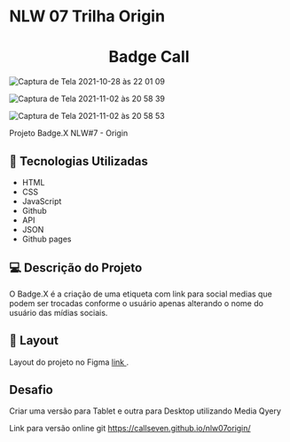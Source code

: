 # NLW 07 Trilha Origin

<h1 align="center">
Badge Call
</h1>


![Captura de Tela 2021-10-28 às 22 01 09](https://user-images.githubusercontent.com/7409421/139356414-f870b2df-9de6-49fd-853f-3c95ace59f7e.png)

![Captura de Tela 2021-11-02 às 20 58 39](https://user-images.githubusercontent.com/7409421/139970028-0c7dc99b-885a-4917-a1a9-d8d2aba46341.png)

![Captura de Tela 2021-11-02 às 20 58 53](https://user-images.githubusercontent.com/7409421/139970031-79844199-55ea-4b50-8cac-3a43a595d193.png)



Projeto Badge.X  NLW#7 - Origin

## 🚀 Tecnologias Utilizadas


- HTML
- CSS
- JavaScript
- Github
- API
- JSON
- Github pages

## 💻 Descrição do Projeto

O Badge.X é a criação de uma etiqueta com link para social medias que podem ser trocadas conforme o usuário apenas alterando o nome do usuário das mídias sociais.

## 🔖 Layout

Layout do projeto no Figma [ link ](https://www.figma.com/community/file/1031698737363668691).

## Desafio

Criar uma versão para Tablet e outra para Desktop utilizando Media Qyery

Link para versão online git https://callseven.github.io/nlw07origin/
